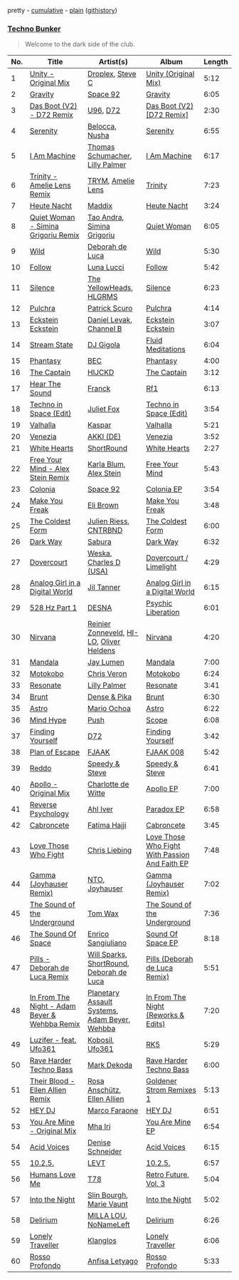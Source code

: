 pretty - [cumulative](/playlists/cumulative/Techno%20Bunker.md) - [plain](/playlists/plain/37i9dQZF1DX6J5NfMJS675) ([githistory](https://github.githistory.xyz/vitokorn/spotify-playlist-archive/blob/master/playlists/plain/37i9dQZF1DX6J5NfMJS675))

### [Techno Bunker](https://open.spotify.com/playlist/37i9dQZF1DX6J5NfMJS675)

> Welcome to the dark side of the club.

| No. | Title | Artist(s) | Album | Length |
|---|---|---|---|---|
| 1 | [Unity - Original Mix](https://open.spotify.com/track/4lotSTi1ufPLtyfTLZ4VNF) | [Droplex](https://open.spotify.com/artist/5yePldMswAMD9fvIfRUc2o), [Steve C](https://open.spotify.com/artist/4XSkgDkwi4AQXvtO0EMGcb) | [Unity (Original Mix)](https://open.spotify.com/album/5W3X60uJ524fwrtijDUcAy) | 5:12 |
| 2 | [Gravity](https://open.spotify.com/track/0VTnsXnW2kuMFlwdKSTSBy) | [Space 92](https://open.spotify.com/artist/6TVdVlY6irsNPkMHT2HkfD) | [Gravity](https://open.spotify.com/album/45hEdeNHcpC2FIvgDMlaCP) | 6:05 |
| 3 | [Das Boot (V2) - D72 Remix](https://open.spotify.com/track/31dLV0HuyoQJwuF8FiqRWj) | [U96](https://open.spotify.com/artist/0RhnKJThw36HFitqY6dYgd), [D72](https://open.spotify.com/artist/6LwMT7S1AQrvSORZshZ9gt) | [Das Boot (V2) [D72 Remix]](https://open.spotify.com/album/5lNwnHN8PftHsyjj9IXrGp) | 2:30 |
| 4 | [Serenity](https://open.spotify.com/track/24ODAgW6PvaHTl7QUgaoqk) | [Belocca](https://open.spotify.com/artist/3jcvzSheHd14vjraXHLGPN), [Nusha](https://open.spotify.com/artist/5jsGnMw1mnU4FfhhcXUR6Q) | [Serenity](https://open.spotify.com/album/5SBYcUgDbjQNxILy4xvhop) | 6:55 |
| 5 | [I Am Machine](https://open.spotify.com/track/7A8ec8nBw1BEwGgdSL5H90) | [Thomas Schumacher](https://open.spotify.com/artist/7KkV7dFoGEXr4M3fpb1FgD), [Lilly Palmer](https://open.spotify.com/artist/4h8IEOdrg60WM5XGyNOCVU) | [I Am Machine](https://open.spotify.com/album/3m4demyPqalmJXRsKInCKi) | 6:17 |
| 6 | [Trinity - Amelie Lens Remix](https://open.spotify.com/track/14K7vrt1x7axRIXvHP0e2r) | [TRYM](https://open.spotify.com/artist/5Nd385K2g3s0828W8Ab70z), [Amelie Lens](https://open.spotify.com/artist/5Ho1vKl1Uz8bJlk4vbmvmf) | [Trinity](https://open.spotify.com/album/1EqeS2WcAaUwzVGsDGiJBN) | 7:23 |
| 7 | [Heute Nacht](https://open.spotify.com/track/1eMUGMEWrvTXYWrPobq2dH) | [Maddix](https://open.spotify.com/artist/0RMeG9M8QFzss9bAbq99KA) | [Heute Nacht](https://open.spotify.com/album/3hUV4shxjzrCGFtJgBOF82) | 3:24 |
| 8 | [Quiet Woman - Simina Grigoriu Remix](https://open.spotify.com/track/5L2xfiztZvJZdWLnd64GcY) | [Tao Andra](https://open.spotify.com/artist/1zcGW4JIJJPbA8SdYwNLLC), [Simina Grigoriu](https://open.spotify.com/artist/1PjzNHCXycxUqsP2yqFqhU) | [Quiet Woman](https://open.spotify.com/album/3CVBDukXHdeMX4Tntt1O98) | 6:05 |
| 9 | [Wild](https://open.spotify.com/track/5Z1OpvU8xkJl3Sc2et5No6) | [Deborah de Luca](https://open.spotify.com/artist/144HzhpLjcR9k37w5Ico9B) | [Wild](https://open.spotify.com/album/0T3Thh9OTgxYSx4gOe1Apn) | 5:30 |
| 10 | [Follow](https://open.spotify.com/track/4WvfqOcx8jQEeJVKnZ9KgG) | [Luna Lucci](https://open.spotify.com/artist/2YDL5wHehd2wcAC9eBKmtp) | [Follow](https://open.spotify.com/album/7CB2cNckoeR1JcBvEBdc4u) | 5:42 |
| 11 | [Silence](https://open.spotify.com/track/6Rh7Z7HgjzxouMzlXMN75U) | [The YellowHeads](https://open.spotify.com/artist/3SEw2qamdOWyVZtzKxWTTg), [HLGRMS](https://open.spotify.com/artist/1EtIq8lnoAOKoVf8ryhcmQ) | [Silence](https://open.spotify.com/album/2gwA0bOrpxqNwx8zI9PzRT) | 6:23 |
| 12 | [Pulchra](https://open.spotify.com/track/63mFPNs3UaFmBB55YiW0it) | [Patrick Scuro](https://open.spotify.com/artist/6wfL4r7ReScDTARbtSRTvB) | [Pulchra](https://open.spotify.com/album/0ihSHBFI9OEuwPg4dqyi14) | 4:14 |
| 13 | [Eckstein Eckstein](https://open.spotify.com/track/2EMukdf4zK0H27I35Vvpmi) | [Daniel Levak](https://open.spotify.com/artist/0M9vCRnHAMGWUi9i89LLeh), [Channel B](https://open.spotify.com/artist/57mKluqoSt0zuMn6Wh2H6x) | [Eckstein Eckstein](https://open.spotify.com/album/5I3OPusWIHYX9AKpNJjSaN) | 3:07 |
| 14 | [Stream State](https://open.spotify.com/track/2rL6RiorPm6fWSEFUNX8cF) | [DJ Gigola](https://open.spotify.com/artist/7feJmqQ32fTIPKBmPXwHXf) | [Fluid Meditations](https://open.spotify.com/album/3Tb3OLF2gtWesqXDqFvEEM) | 6:04 |
| 15 | [Phantasy](https://open.spotify.com/track/5uEW8Kp1dM8UbotWxieU9c) | [BEC](https://open.spotify.com/artist/2rRlbUvyMjvEOdQPWtGoPI) | [Phantasy](https://open.spotify.com/album/2w9JaI4kPmMHweV6ComleZ) | 4:00 |
| 16 | [The Captain](https://open.spotify.com/track/4NGwhkwJzROYFJKNFmFHus) | [HIJCKD](https://open.spotify.com/artist/4oFuOElyTlMdZMXMQBSdVq) | [The Captain](https://open.spotify.com/album/0hc4lRGEKpOzSdd2KXZ47j) | 3:12 |
| 17 | [Hear The Sound](https://open.spotify.com/track/276lQAZfUAXTvlzpPiSFTw) | [Franck](https://open.spotify.com/artist/3XGGc2cdg65V8AOXGfdHwb) | [Rf1](https://open.spotify.com/album/1q6vPrcAmGbLFsYikTLGfG) | 6:13 |
| 18 | [Techno in Space (Edit)](https://open.spotify.com/track/6SBOX5kbw63zSG4GODenAO) | [Juliet Fox](https://open.spotify.com/artist/7zH0EpzFgwmwpnEprtvDig) | [Techno in Space (Edit)](https://open.spotify.com/album/43rmQaMRRUC7FO4NBQYWRA) | 3:54 |
| 19 | [Valhalla](https://open.spotify.com/track/4b4rqSQbfSnUKESuj49BQT) | [Kaspar](https://open.spotify.com/artist/679xKCdF1dBRH0gGgZfcCC) | [Valhalla](https://open.spotify.com/album/5tLSLMDZSrRqjhvjAqdX2O) | 5:21 |
| 20 | [Venezia](https://open.spotify.com/track/1TjZTPkdqO3OCo7DX10a0l) | [AKKI (DE)](https://open.spotify.com/artist/0hReHYoLJG38QBwYIZ8zKs) | [Venezia](https://open.spotify.com/album/2FUWJ7gqHGihl19vdlxjuy) | 3:52 |
| 21 | [White Hearts](https://open.spotify.com/track/1Et16oyOtQgq3KhMRIN8BZ) | [ShortRound](https://open.spotify.com/artist/1ujyB2Dmn2EFyVmjDBjGGK) | [White Hearts](https://open.spotify.com/album/5WcMHMvIbLDbQuA0Fckqpo) | 2:27 |
| 22 | [Free Your Mind - Alex Stein Remix](https://open.spotify.com/track/4uU140mhIS8nZycSuW2QI1) | [Karla Blum](https://open.spotify.com/artist/5NSpferwNVudjza91NaBjO), [Alex Stein](https://open.spotify.com/artist/0SCFEgshN89tlgOPM7lbSB) | [Free Your Mind](https://open.spotify.com/album/7Fz04q3ibCWPzyZIjlRkds) | 5:43 |
| 23 | [Colonia](https://open.spotify.com/track/0eJInRAV3YR0xRNGsk5Ty7) | [Space 92](https://open.spotify.com/artist/6TVdVlY6irsNPkMHT2HkfD) | [Colonia EP](https://open.spotify.com/album/3ICAjodGpPbA4VWC1CFYN0) | 3:54 |
| 24 | [Make You Freak](https://open.spotify.com/track/2KIEWXnmTwVCFglCQa2yhy) | [Eli Brown](https://open.spotify.com/artist/5lVNSw2GPci8kebrAQpZqU) | [Make You Freak](https://open.spotify.com/album/5NSptPSZRkY5uWJo7Hg0vg) | 3:48 |
| 25 | [The Coldest Form](https://open.spotify.com/track/0EEq5t7dahypAAQDUK1WjW) | [Julien Riess](https://open.spotify.com/artist/2qmoexIy9YzYFb0xmjzh4N), [CNTRBND](https://open.spotify.com/artist/0FZp81997YIf776FPtBsGk) | [The Coldest Form](https://open.spotify.com/album/17MkLzzH2Wa6cUJcH5PcSh) | 6:00 |
| 26 | [Dark Way](https://open.spotify.com/track/1mftAIgBSA5SkRFIwml1Hd) | [Sabura](https://open.spotify.com/artist/7qciaYUulPvR4k8KMc4OTX) | [Dark Way](https://open.spotify.com/album/2aFfrO6zSpIDB6kz6xDH2I) | 6:32 |
| 27 | [Dovercourt](https://open.spotify.com/track/6vRiWzbzZJAKCi3x0aIfzC) | [Weska](https://open.spotify.com/artist/0tE5uhIK2tSierQTyLi9ci), [Charles D (USA)](https://open.spotify.com/artist/4JM9MtRRutmQVooyHnFTD1) | [Dovercourt / Limelight](https://open.spotify.com/album/58yWqIo8RZgI3p9cRAMoSa) | 4:29 |
| 28 | [Analog Girl in a Digital World](https://open.spotify.com/track/6X8aDvIO7W9HAIguFwudes) | [Jil Tanner](https://open.spotify.com/artist/6S9C7LP9TXbeJhoV18RmEK) | [Analog Girl in a Digital World](https://open.spotify.com/album/1ZQa3tm2ZtyZ4Eu9O7T5R4) | 6:15 |
| 29 | [528 Hz Part 1](https://open.spotify.com/track/4t1ri53W3Irnzl9IRBpdWj) | [DESNA](https://open.spotify.com/artist/6mjU0EJu6TLflogUHAVNeg) | [Psychic Liberation](https://open.spotify.com/album/29gMBFt7sBypJHuCWKaIPA) | 6:01 |
| 30 | [Nirvana](https://open.spotify.com/track/6LOlij2K5ipBbtIcOEHLiZ) | [Reinier Zonneveld](https://open.spotify.com/artist/21A7bhIL1m6CNZn8y57PIZ), [HI-LO](https://open.spotify.com/artist/0ETJQforv5OXgDgidQv9qd), [Oliver Heldens](https://open.spotify.com/artist/5nki7yRhxgM509M5ADlN1p) | [Nirvana](https://open.spotify.com/album/3PKAIFal9g1TxpasnpBUPV) | 4:20 |
| 31 | [Mandala](https://open.spotify.com/track/4zRPvp6MSPCSAmaOJJgkFU) | [Jay Lumen](https://open.spotify.com/artist/6rxmj7vNEofe96g84qMWoV) | [Mandala](https://open.spotify.com/album/7K0OIp52OOMImGGjHFBLht) | 7:00 |
| 32 | [Motokobo](https://open.spotify.com/track/3J8xd0PgO6nKvvsmB3q53H) | [Chris Veron](https://open.spotify.com/artist/1DgZ9kWEsYktFBYml3iK8S) | [Motokobo](https://open.spotify.com/album/33CfjoHj8ve1RMRJAIRKfa) | 6:24 |
| 33 | [Resonate](https://open.spotify.com/track/0mXFXApXwB0dlP1Adh9ne7) | [Lilly Palmer](https://open.spotify.com/artist/4h8IEOdrg60WM5XGyNOCVU) | [Resonate](https://open.spotify.com/album/2rvovGXmXLiwIbX4i2lTKn) | 3:41 |
| 34 | [Brunt](https://open.spotify.com/track/6lXm60fg9Nh0mJONXKTvxv) | [Dense & Pika](https://open.spotify.com/artist/3tlt5onLwIKTuaOAyI6ytC) | [Brunt](https://open.spotify.com/album/3SY8NzLDUQuQFbRuezNpzY) | 6:30 |
| 35 | [Astro](https://open.spotify.com/track/0MFAMDEBZi6TbwNM0gZIcq) | [Mario Ochoa](https://open.spotify.com/artist/2zviRwkdWgt0rjV3cxM7mg) | [Astro](https://open.spotify.com/album/2cycEA0V7igfgdPSDcvBxn) | 6:22 |
| 36 | [Mind Hype](https://open.spotify.com/track/7M6BK7guer8tuSMu2ixk5a) | [Push](https://open.spotify.com/artist/2Xy6YLSsHR6TdBUFm5bnLR) | [Scope](https://open.spotify.com/album/5CGCxAJjT4cUdTRsmjGGR7) | 6:08 |
| 37 | [Finding Yourself](https://open.spotify.com/track/4ZXWpDKSJBcnWG8Q6iVjT7) | [D72](https://open.spotify.com/artist/6LwMT7S1AQrvSORZshZ9gt) | [Finding Yourself](https://open.spotify.com/album/0BUH4QNv6gUzQssrp8sPMw) | 3:42 |
| 38 | [Plan of Escape](https://open.spotify.com/track/216VaEa5u8Z90Ql8WrySsZ) | [FJAAK](https://open.spotify.com/artist/4qG1qjeHfkASTdyRGbLWbV) | [FJAAK 008](https://open.spotify.com/album/1ISmPiZjXY199Z8OPQpJv7) | 5:42 |
| 39 | [Reddo](https://open.spotify.com/track/6TDGXhuLnKwiSQ5WxRufAo) | [Speedy & Steve](https://open.spotify.com/artist/04NdibuEZrYtuv7P5BtqCu) | [Speedy & Steve](https://open.spotify.com/album/0tqlp4hVNxzo28RN7kNrF7) | 6:41 |
| 40 | [Apollo - Original Mix](https://open.spotify.com/track/50OKS8aOeuiegMnJuPKUeN) | [Charlotte de Witte](https://open.spotify.com/artist/1lJhME1ZpzsEa5M0wW6Mso) | [Apollo EP](https://open.spotify.com/album/6h4f0Fq4di449j06qjBt3O) | 7:00 |
| 41 | [Reverse Psychology](https://open.spotify.com/track/4j6IGvQ60qnehb9apAN73W) | [Ahl Iver](https://open.spotify.com/artist/0rX7Jq1AcfbVfKZGO2d6pV) | [Paradox EP](https://open.spotify.com/album/3Vj4c0xlQr0GEBUypiLaqA) | 6:58 |
| 42 | [Cabroncete](https://open.spotify.com/track/1xPm1Gy46lvDV3WHOm2ndy) | [Fatima Hajji](https://open.spotify.com/artist/6jZSXmTCxZhFfYELtp78Ci) | [Cabroncete](https://open.spotify.com/album/2mMHq4hPrc3a7Es0iRHnxW) | 3:45 |
| 43 | [Love Those Who Fight](https://open.spotify.com/track/6JzuVyRDL8QwQKAQjL2BLk) | [Chris Liebing](https://open.spotify.com/artist/21444lX8gpmOX36icLmbFI) | [Love Those Who Fight With Passion And Faith EP](https://open.spotify.com/album/0YwynqGRepBEVhF0zNXhv6) | 7:48 |
| 44 | [Gamma (Joyhauser Remix)](https://open.spotify.com/track/4NvPv0tX9JU0Z8aY9e05T0) | [NTO](https://open.spotify.com/artist/7ry8L53T4oJtSIogGYuioq), [Joyhauser](https://open.spotify.com/artist/59a1Bp0JQfL2mGnpL0lW2Y) | [Gamma (Joyhauser Remix)](https://open.spotify.com/album/4IpmI7v3nTcGSw4YLKEMrw) | 7:02 |
| 45 | [The Sound of the Underground](https://open.spotify.com/track/173zfO8W0VXRZwbfiCPnxr) | [Tom Wax](https://open.spotify.com/artist/1b0WGyps7QC5KqSSq57wXX) | [The Sound of the Underground](https://open.spotify.com/album/6PwbVy486OaTTLnVUMtYYI) | 7:36 |
| 46 | [The Sound Of Space](https://open.spotify.com/track/7CYS0ibZaJm201ZKonnqih) | [Enrico Sangiuliano](https://open.spotify.com/artist/1u7DsNFbakULvxnDGtMm90) | [Sound Of Space EP](https://open.spotify.com/album/0CW5qDbO13Ax7GxwWNaeUT) | 8:18 |
| 47 | [Pills - Deborah de Luca Remix](https://open.spotify.com/track/7kXnFFxdau1mKmTHs4CYt3) | [Will Sparks](https://open.spotify.com/artist/1u7OVFmWah4wQhOPIbUb8U), [ShortRound](https://open.spotify.com/artist/1ujyB2Dmn2EFyVmjDBjGGK), [Deborah de Luca](https://open.spotify.com/artist/144HzhpLjcR9k37w5Ico9B) | [Pills (Deborah de Luca Remix)](https://open.spotify.com/album/77SPhAF3TWsIn3Kc8z9cI3) | 5:51 |
| 48 | [In From The Night - Adam Beyer & Wehbba Remix](https://open.spotify.com/track/0I7ggM44AhOpWIZCM02HtP) | [Planetary Assault Systems](https://open.spotify.com/artist/7umQgFrDu3yrchEbFfJd60), [Adam Beyer](https://open.spotify.com/artist/1btv9qmIpbp7q1ixCYNdHu), [Wehbba](https://open.spotify.com/artist/2UzAShzs3DO53bSZqvf8Ri) | [In From The Night (Reworks & Edits)](https://open.spotify.com/album/1jz8GumlTHOsApMmmSVaQH) | 7:20 |
| 49 | [Luzifer - feat. Ufo361](https://open.spotify.com/track/5UnIFgOpnUaKsukuB66GXg) | [Kobosil](https://open.spotify.com/artist/2ZvIFwl0BuQgHqWvDE80hC), [Ufo361](https://open.spotify.com/artist/5pVRwX5ZQR7hfJ18w8ZYkl) | [RK5](https://open.spotify.com/album/4wxcLVfRrCebsZaBdBctne) | 5:29 |
| 50 | [Rave Harder Techno Bass](https://open.spotify.com/track/1tkS8yt5NwTZkqFvZMxM0F) | [Mark Dekoda](https://open.spotify.com/artist/3FzG2HgsgPRfwpX1qSK1g8) | [Rave Harder Techno Bass](https://open.spotify.com/album/0GbjMnAZAeoHabYDB4IMYe) | 6:00 |
| 51 | [Their Blood - Ellen Allien Remix](https://open.spotify.com/track/4VSV8oyD0wSDWZ36IcaP0i) | [Rosa Anschütz](https://open.spotify.com/artist/1kjoxeQwJmoCfXT6j58MTm), [Ellen Allien](https://open.spotify.com/artist/5lsC3H1vh9YSRQckyGv0Up) | [Goldener Strom Remixes 1](https://open.spotify.com/album/2Oa9B5Rlku6LgDvKahNhSj) | 5:13 |
| 52 | [HEY DJ](https://open.spotify.com/track/7qFvhLqCeIn0DzuaSOiesv) | [Marco Faraone](https://open.spotify.com/artist/00IUMN7pWAU2jYWcdOt5c3) | [HEY DJ](https://open.spotify.com/album/1aISciPEedMIeuaLiarVIL) | 6:51 |
| 53 | [You Are Mine - Original Mix](https://open.spotify.com/track/3P1U26uNScZlDt2QD02YS5) | [Mha Iri](https://open.spotify.com/artist/5VMXbzLVkLd4Cq4rBzx4T3) | [You Are Mine EP](https://open.spotify.com/album/7FpzZ4YR2MyNwcN8uQYaX8) | 6:54 |
| 54 | [Acid Voices](https://open.spotify.com/track/2LBa1pXDA014OjMj51mKA3) | [Denise Schneider](https://open.spotify.com/artist/4SEeGhPJv9I6WQl2loHMmI) | [Acid Voices](https://open.spotify.com/album/3xRbKryQ74XoKuqabTyx3E) | 6:15 |
| 55 | [10.2.5.](https://open.spotify.com/track/5tXmO8vouyWoyWt8WvOvIA) | [LEVT](https://open.spotify.com/artist/5xtKvLkmqMb5tTMuU9Lgmn) | [10.2.5.](https://open.spotify.com/album/4waZrGGjCz8tZJ1hlyry0k) | 6:57 |
| 56 | [Humans Love Me](https://open.spotify.com/track/13YWp1iozoy7YACZsRqRnK) | [T78](https://open.spotify.com/artist/5FgLkieOqGXPn01dnbJp9Z) | [Retro Future, Vol. 3](https://open.spotify.com/album/05t0v1yS6XFup4zH1VjR7U) | 5:04 |
| 57 | [Into the Night](https://open.spotify.com/track/0rRktaJzIA6OYB82s6r8jz) | [Slin Bourgh](https://open.spotify.com/artist/6Okn2ApUQv56TnYTOhCidM), [Marie Vaunt](https://open.spotify.com/artist/50KydUSYhBFGorhAgUcrL5) | [Into the Night](https://open.spotify.com/album/2XYrKWUIPFZFaAVcsYFDOM) | 5:02 |
| 58 | [Delirium](https://open.spotify.com/track/19MYFJHlTK4bUn3wYEl3TO) | [MILLA LOU](https://open.spotify.com/artist/54SwMmuQHT1ZhCa3LMe3Ng), [NoNameLeft](https://open.spotify.com/artist/7dOFFyV8UVZqmapj8yUDRT) | [Delirium](https://open.spotify.com/album/5hpp87ZHVaYJWzM5ysScBN) | 6:26 |
| 59 | [Lonely Traveller](https://open.spotify.com/track/2tfiF1GUsv0z78VraiNU5A) | [Klanglos](https://open.spotify.com/artist/1jV311C5ADuBqCPpprsjUp) | [Lonely Traveller](https://open.spotify.com/album/4i9RkTe3UWHPknzuGLHHit) | 6:06 |
| 60 | [Rosso Profondo](https://open.spotify.com/track/0Regj8wXZsDesHK6DrWaDg) | [Anfisa Letyago](https://open.spotify.com/artist/7icoOm5fKKPo49jVxoj1Cq) | [Rosso Profondo](https://open.spotify.com/album/5yaUSupnWkaCaVqSlbubbk) | 5:33 |